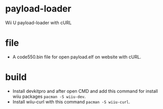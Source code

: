# payload-loader
Wii U payload-loader with cURL

# file
- A code550.bin file for open payload.elf on website with cURL.

# build
- Install devkitpro and after open CMD and add this command for install wiiu packages `pacman -S wiiu-dev`.
- Install wiiu-curl with this command `pacman -S wiiu-curl`.

